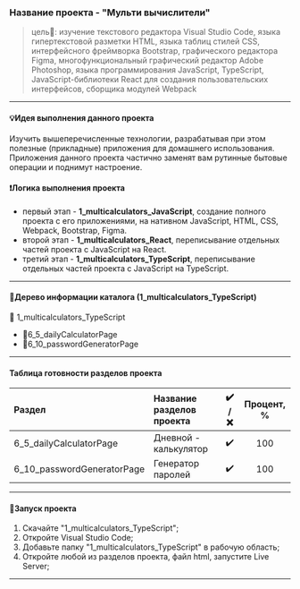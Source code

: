 ### Название проекта - "Мульти вычислители"

> цель:dart:: изучение текстового редактора Visual Studio Code, языка гипертекстовой разметки HTML, языка таблиц стилей CSS, интерфейсного фреймворка Bootstrap, графического редактора Figma, многофункциональный графический редактор Adobe Photoshop, языка программирования JavaScript, TypeScript, JavaScript-библиотеки React для создания пользовательских интерфейсов, сборщика модулей Webpack

---

#### :bulb:Идея выполнения данного проекта

Изучить вышеперечисленные технологии, разрабатывая при этом полезные (прикладные) приложения для домашнего использования. Приложения данного проекта частично заменят вам рутинные бытовые операции и поднимут настроение.

#### :heavy_exclamation_mark:Логика выполнения проекта

- первый этап - **1_multicalculators_JavaScript**, создание полного проекта с его приложениями, на нативном JavaScript, HTML, CSS, Webpack, Bootstrap, Figma.
- второй этап - **1_multicalculators_React**, переписывание отдельных частей проекта с JavaScript на React.
- третий этап - **1_multicalculators_TypeScript**, переписывание отдельных частей проекта с JavaScript на TypeScript.

---

#### :deciduous_tree:Дерево информации каталога (1_multicalculators_TypeScript)

:file_folder: 1_multicalculators_TypeScript

- :file_folder:6_5_dailyCalculatorPage
- :file_folder:6_10_passwordGeneratorPage

---

#### Таблица готовности разделов проекта

| Раздел                     | Название разделов проекта | :heavy_check_mark: / :x: | Процент, % |
| :------------------------- | :------------------------ | :----------------------: | :--------: |
| 6_5_dailyCalculatorPage    | Дневной - калькулятор     |    :heavy_check_mark:    |    100     |
| 6_10_passwordGeneratorPage | Генератор паролей         |    :heavy_check_mark:    |    100     |

---

#### :rocket:Запуск проекта

1. Скачайте "1_multicalculators_TypeScript";
2. Откройте Visual Studio Code;
3. Добавьте папку "1_multicalculators_TypeScript" в рабочую область;
4. Откройте любой из разделов проекта, файл html, запустите Live Server;

---
